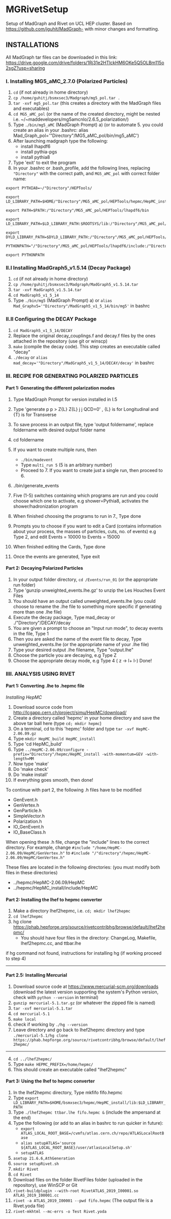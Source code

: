 # MGRivetSetup
Setup of MadGraph and Rivet on UCL HEP cluster. Based on https://github.com/jguhit/MadGraph- with minor changes and formatting.

## INSTALLATIONS

All MadGraph tar files can be downloaded in this link: https://drive.google.com/drive/folders/1Rj31e2HTlckHM6OKe5Q5OLBm115o2sgZ?usp=sharing

### I. Installing MG5_aMC_2.7.0 (Polarized Particles)

1) `cd` (if not already in home directory)
2) `cp /home/guhitj/bsmxsec3/Madgraph/mg5_pol.tar .`
3) `tar -xvf mg5_pol.tar` (this creates a directory with the MadGraph files and executables)
4) `cd MG5_aMC_pol` (or the name of the created directory, might be nested i.e. ~/~maddevelopers/mg5amcnlo/2.6.5_polarization/)
5) Type `./bin/mg5_aMC` (MadGraph Prompt)
   a) (or to automate 5. you could create an alias in your .bashrc: alias Mad_Graph_pol='"Directory"/MG5_aMC_pol/bin/mg5_aMC')
6) After launching madgraph type the following:
   - install lhapdf6
   - install pythia-pgs
   - install pythia8
7) Type 'exit' to exit the program
8) In your .bashrc or .bash_profile, add the following lines, replacing `"Directory"` with the correct path, and `MG5_aMC_pol` with correct folder name:

```
export PYTHIA8=~/"Directory"/HEPTools/
   
export LD_LIBRARY_PATH=$HOME/"Directory"/MG5_aMC_pol/HEPTools/hepmc/HepMC_install/lib:$LD_LIBRARY_PATH 
   
export PATH=$PATH:/"Directory"/MG5_aMC_pol/HEPTools/lhapdf6/bin
   
export LD_LIBRARY_PATH=$LD_LIBRARY_PATH:$ROOTSYS/lib:/"Directory"/MG5_aMC_pol/HEPTools/lhapdf6/lib:/"Directory"/MG5_aMC_pol/HEPTools/lhapdf6/include
   
export DYLD_LIBRARY_PATH=$DYLD_LIBRARY_PATH:/"Directory"/MG5_aMC_pol/HEPTools/lhapdf6/include:/"Directory"/MG5_aMC_pol/HEPTools/lhapdf6/lib:/"Directory"/MG5_aMC_pol/HEPTools/lhapdf6
   
PYTHONPATH="/"Directory"/MG5_aMC_pol/HEPTools/lhapdf6/include:/"Directory"/MG5_aMC_pol/HEPTools/lhapdf6/lib:/"Directory"/MG5_aMC_pol/HEPTools/lhapdf6:/"Directory"/MG5_aMC_pol/HEPTools/lhapdf6/bin:$PYTHONPATH"

export PYTHONPATH
```

### II.I Installing MadGraph5_v1.5.14 (Decay Package)

1) `cd` (if not already in home directory)
2) `cp /home/guhitj/bsmxsec3/Madgraph/MadGraph5_v1.5.14.tar`
3) `tar -xvf MadGraph5_v1.5.14.tar`
4) `cd MadGraph5_v1_5_14`
5) Type `./bin/mg5` (MadGraph Prompt)
   a) or `alias Mad_Graphv5='"Directory"/MadGraph5_v1_5_14/bin/mg5'` in bashrc

### II.II Configuring the DECAY Package

1) `cd MadGraph5_v1_5_14/DECAY`
2) Replace the original decay_couplings.f and decay.f files by the ones attached in the repository (use git or winscp)
3) `make` (compile the decay code). This step creates an executable called "decay"
4) `./decay` or `alias mad_decay='"Directory"/MadGraph5_v1_5_14/DECAY/decay'` in bashrc

### III. RECIPE FOR GENERATING POLARIZED PARTICLES

#### Part 1: Generating the different polarization modes

1) Type MadGraph Prompt for version installed in I.5
2) Type 'generate p p > Z{L} Z{L} j j QCD=0' , {L} is for Longitudinal and {T} is for Transverse
3) To save process in an output file, type 'output foldername', replace foldername with desired output folder name
4) cd foldername
5) If you want to create multiple runs, then
   - `./bin/madevent`
   - Type `multi_run 5` (5 is an arbitrary number)
   - Proceed to 7.
   If you want to create just a single run, then proceed to 6.

6) ./bin/generate_events
7) Five (1-5) switches containing which programs are run and you could choose which one to activate, e.g shower=Pythia8, activates the shower/hadronization program
8) When finished choosing the programs to run in 7., Type done
9) Prompts you to choose if you want to edit a Card (contains information about your process, the masses of particles, cuts, no. of events) e.g Type 2, and edit Events = 10000 to Events = 15000
10) When finished editing the Cards, Type done
11) Once the events are generated, Type exit

#### Part 2: Decaying Polarized Particles

1) In your output folder directory, `cd /Events/run_01` (or the appropriate run folder)
2) Type 'gunzip unweighted_events.lhe.gz' to unzip the Les Houches Event Files
3) You should have an output called unweighted_events.lhe (you could choose to rename the .lhe file to something more specific if generating more than one .lhe file)
4) Execute the decay package, Type mad_decay or ./"Directory"/DECAY/decay
5) You are given a prompt to choose an "Input run mode", to decay events in the file, Type 1
6) Then you are asked the name of the event file to decay, Type unweighted_events.lhe (or the appropriate name of your .lhe file)
7) Type your desired output .lhe filename, Type "output.lhe"
8) Choose the particle you are decaying, e.g Type Z
9) Choose the appropriate decay mode, e.g Type 4 ( z -> l+ l-)
Done!

### IIII. ANALYSIS USING RIVET

#### Part 1: Converting .lhe to .hepmc file

*Installing HepMC*

1) Download source code from http://lcgapp.cern.ch/project/simu/HepMC/download/
2) Create a directory called 'hepmc' in your home directory and save the above tar ball here (type `cd; mkdir hepmc`)
3) On a terminal, cd to this 'hepmc' folder and type `tar -xvf HepMC-2.06.09.gz`
4) Type `mkdir HepMC_build HepMC_install`
5) Type 'cd HepMC_build' 
6) Type `../HepMC-2.06.09/configure -prefix="Directory"/hepmc/HepMC_install -with-momentum=GEV -with-length=MM`
7) Now type 'make'
8) Do 'make check'
9) Do 'make install'
10) If everything goes smooth, then done!

To continue with part 2, the following .h files have to be modified

- GenEvent.h
- GenVertex.h
- GenParticle.h
- SimpleVector.h
- Polarization.h
- IO_GenEvent.h
- IO_BaseClass.h

When opening these .h file, change the "include" lines to the correct directory. For example, change `#include "/home/HepMC-2.06.09/HepMC/GenVertex.h"` to `#include "/"directory"/hepmc/HepMC-2.06.09/HepMC/GenVertex.h"`

These files are located in the following directories: (you must modify both files in these directories)

- ../hepmc/HepMC-2.06.09/HepMC
- ../hepmc/HepMC_install/include/HepMC

#### Part 2: Installing the lhef to hepmc converter

1) Make a directory lhef2hepmc, i.e. `cd; mkdir lhef2hepmc`
2) `cd lhef2hepmc`
3) hg clone https://phab.hepforge.org/source/rivetcontribhg/browse/default/lhef2hepmc/
   - You should have four files in the directory: ChangeLog, Makefile, lhef2hepmc.cc, and ttbar.lhe

if hg command not found, instructions for installing hg (if working proceed to step 4)

----

#### Part 2.5: Installing Mercurial

1) Download source code at https://www.mercurial-scm.org/downloads (download the latest version supporting the system's Python version, check with `python --version` in terminal)
2) `gunzip mercurial-5.1.tar.gz` (or whatever the zipped file is named)
3) `tar -xvf mercurial-5.1.tar`
4) `cd mercurial-5.1`
5) `make local`
6) check if working by `./hg --version`
7) Leave directory and go back to lhef2hepmc directory and type `./mercurial-5.1/hg clone https://phab.hepforge.org/source/rivetcontribhg/browse/default/lhef2hepmc/`

---- 

4) `cd ../lhef2hepmc/`
5) Type `make HEPMC_PREFIX=/home/hepmc/`
6) This should create an executable called "lhef2hepmc"

#### Part 3: Using the lhef to hepmc converter

1) In the lhef2hepmc directory, Type mkfifo fifo.hepmc
2) Type `export LD_LIBRARY_PATH=$HOME/bsmxsec3/hepmc/HepMC_install/lib:$LD_LIBRARY_PATH`
3) Type `./lhef2hepmc ttbar.lhe fifo.hepmc &` (include the ampersand at the end)
4) Type the following (or add to an alias in bashrc to run quicker in future):
   - `export ATLAS_LOCAL_ROOT_BASE=/cvmfs/atlas.cern.ch/repo/ATLASLocalRootBase`
   - `alias setupATLAS='source ${ATLAS_LOCAL_ROOT_BASE}/user/atlasLocalSetup.sh'`
   - `setupATLAS`
5) `asetup 21.6.6,AthGeneration`
6) `source setupRivet.sh`
7) `mkdir Rivet`
8) `cd Rivet`
9) Download files on the folder RivetFiles folder (uploaded in the repository), use WinSCP or Git
10) `rivet-buildplugin --with-root RivetATLAS_2019_I00001.so ATLAS_2019_I00001.cc`
11) `rivet -a ATLAS_2019_I00001 --pwd fifo.hepmc` (The output file is a Rivet.yoda file)
12) `rivet-mkhtml --mc-errs -o Test Rivet.yoda`


